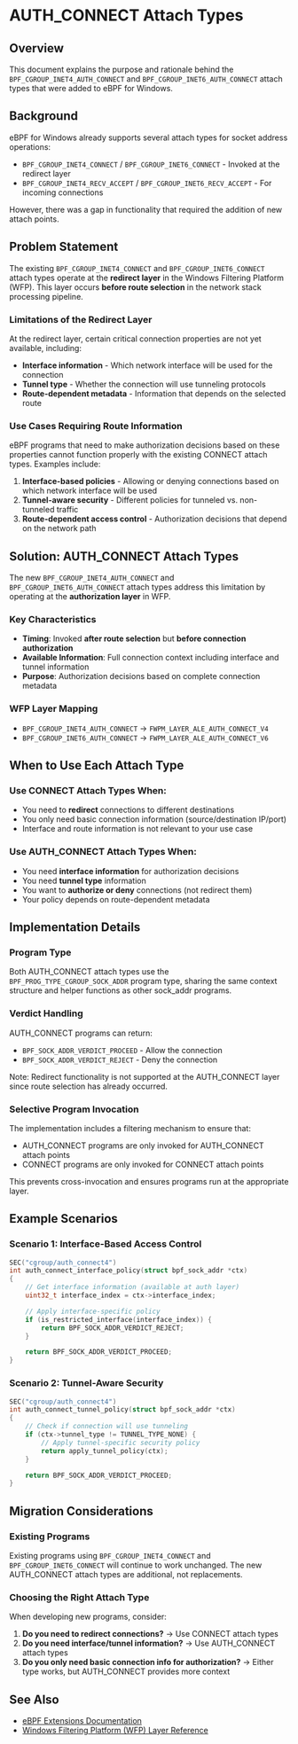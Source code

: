 # AUTH_CONNECT Attach Types

## Overview

This document explains the purpose and rationale behind the `BPF_CGROUP_INET4_AUTH_CONNECT` and `BPF_CGROUP_INET6_AUTH_CONNECT` attach types that were added to eBPF for Windows.

## Background

eBPF for Windows already supports several attach types for socket address operations:

- `BPF_CGROUP_INET4_CONNECT` / `BPF_CGROUP_INET6_CONNECT` - Invoked at the redirect layer
- `BPF_CGROUP_INET4_RECV_ACCEPT` / `BPF_CGROUP_INET6_RECV_ACCEPT` - For incoming connections

However, there was a gap in functionality that required the addition of new attach points.

## Problem Statement

The existing `BPF_CGROUP_INET4_CONNECT` and `BPF_CGROUP_INET6_CONNECT` attach types operate at the **redirect layer** in the Windows Filtering Platform (WFP). This layer occurs **before route selection** in the network stack processing pipeline.

### Limitations of the Redirect Layer

At the redirect layer, certain critical connection properties are not yet available, including:

- **Interface information** - Which network interface will be used for the connection
- **Tunnel type** - Whether the connection will use tunneling protocols
- **Route-dependent metadata** - Information that depends on the selected route

### Use Cases Requiring Route Information

eBPF programs that need to make authorization decisions based on these properties cannot function properly with the existing CONNECT attach types. Examples include:

1. **Interface-based policies** - Allowing or denying connections based on which network interface will be used
2. **Tunnel-aware security** - Different policies for tunneled vs. non-tunneled traffic
3. **Route-dependent access control** - Authorization decisions that depend on the network path

## Solution: AUTH_CONNECT Attach Types

The new `BPF_CGROUP_INET4_AUTH_CONNECT` and `BPF_CGROUP_INET6_AUTH_CONNECT` attach types address this limitation by operating at the **authorization layer** in WFP.

### Key Characteristics

- **Timing**: Invoked **after route selection** but **before connection authorization**
- **Available Information**: Full connection context including interface and tunnel information
- **Purpose**: Authorization decisions based on complete connection metadata

### WFP Layer Mapping

- `BPF_CGROUP_INET4_AUTH_CONNECT` → `FWPM_LAYER_ALE_AUTH_CONNECT_V4`
- `BPF_CGROUP_INET6_AUTH_CONNECT` → `FWPM_LAYER_ALE_AUTH_CONNECT_V6`

## When to Use Each Attach Type

### Use CONNECT Attach Types When:
- You need to **redirect** connections to different destinations
- You only need basic connection information (source/destination IP/port)
- Interface and route information is not relevant to your use case

### Use AUTH_CONNECT Attach Types When:
- You need **interface information** for authorization decisions
- You need **tunnel type** information
- You want to **authorize or deny** connections (not redirect them)
- Your policy depends on route-dependent metadata

## Implementation Details

### Program Type
Both AUTH_CONNECT attach types use the `BPF_PROG_TYPE_CGROUP_SOCK_ADDR` program type, sharing the same context structure and helper functions as other sock_addr programs.

### Verdict Handling
AUTH_CONNECT programs can return:
- `BPF_SOCK_ADDR_VERDICT_PROCEED` - Allow the connection
- `BPF_SOCK_ADDR_VERDICT_REJECT` - Deny the connection

Note: Redirect functionality is not supported at the AUTH_CONNECT layer since route selection has already occurred.

### Selective Program Invocation
The implementation includes a filtering mechanism to ensure that:
- AUTH_CONNECT programs are only invoked for AUTH_CONNECT attach points
- CONNECT programs are only invoked for CONNECT attach points

This prevents cross-invocation and ensures programs run at the appropriate layer.

## Example Scenarios

### Scenario 1: Interface-Based Access Control
```c
SEC("cgroup/auth_connect4")
int auth_connect_interface_policy(struct bpf_sock_addr *ctx)
{
    // Get interface information (available at auth layer)
    uint32_t interface_index = ctx->interface_index;

    // Apply interface-specific policy
    if (is_restricted_interface(interface_index)) {
        return BPF_SOCK_ADDR_VERDICT_REJECT;
    }

    return BPF_SOCK_ADDR_VERDICT_PROCEED;
}
```

### Scenario 2: Tunnel-Aware Security
```c
SEC("cgroup/auth_connect4")
int auth_connect_tunnel_policy(struct bpf_sock_addr *ctx)
{
    // Check if connection will use tunneling
    if (ctx->tunnel_type != TUNNEL_TYPE_NONE) {
        // Apply tunnel-specific security policy
        return apply_tunnel_policy(ctx);
    }

    return BPF_SOCK_ADDR_VERDICT_PROCEED;
}
```

## Migration Considerations

### Existing Programs
Existing programs using `BPF_CGROUP_INET4_CONNECT` and `BPF_CGROUP_INET6_CONNECT` will continue to work unchanged. The new AUTH_CONNECT attach types are additional, not replacements.

### Choosing the Right Attach Type
When developing new programs, consider:

1. **Do you need to redirect connections?** → Use CONNECT attach types
2. **Do you need interface/tunnel information?** → Use AUTH_CONNECT attach types
3. **Do you only need basic connection info for authorization?** → Either type works, but AUTH_CONNECT provides more context

## See Also

- [eBPF Extensions Documentation](eBpfExtensions.md)
- [Windows Filtering Platform (WFP) Layer Reference](https://docs.microsoft.com/en-us/windows-hardware/drivers/network/filtering-layer-identifiers)